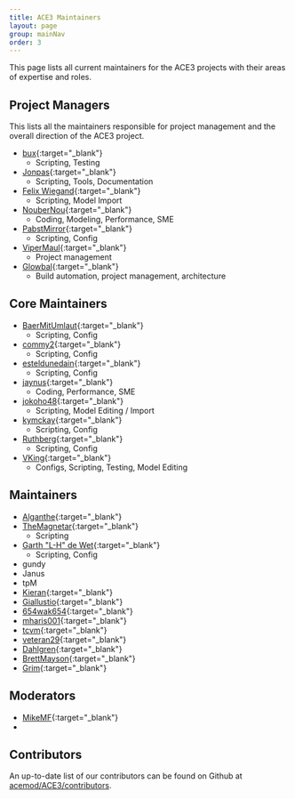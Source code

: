 ```yaml
---
title: ACE3 Maintainers
layout: page
group: mainNav
order: 3
---
```


This page lists all current maintainers for the ACE3 projects with their areas of expertise and roles.

## Project Managers

This lists all the maintainers responsible for project management and the overall direction of the ACE3 project.

- [bux](https://github.com/bux){:target="_blank"}
  - Scripting, Testing
- [Jonpas](https://github.com/Jonpas){:target="_blank"}
  - Scripting, Tools, Documentation
- [Felix Wiegand](https://github.com/koffeinflummi){:target="_blank"}
  - Scripting, Model Import
- [NouberNou](https://github.com/Noubernou){:target="_blank"}
  - Coding, Modeling, Performance, SME
- [PabstMirror](https://github.com/PabstMirror){:target="_blank"}
  - Scripting, Config
- [ViperMaul](https://github.com/vipermaul){:target="_blank"}
  - Project management
- [Glowbal](https://github.com/thojkooi){:target="_blank"}
  - Build automation, project management, architecture

## Core Maintainers

- [BaerMitUmlaut](https://github.com/BaerMitUmlaut){:target="_blank"}
  - Scripting, Config
- [commy2](https://github.com/commy2){:target="_blank"}
  - Scripting, Config
- [esteldunedain](https://github.com/esteldunedain){:target="_blank"}
  - Scripting, Config
- [jaynus](https://github.com/jaynus){:target="_blank"}
  - Coding, Performance, SME
- [jokoho48](https://github.com/jokoho48){:target="_blank"}
  - Scripting, Model Editing / Import
- [kymckay](https://github.com/kymckay){:target="_blank"}
  - Scripting, Config
- [Ruthberg](https://github.com/ulteq){:target="_blank"}
  - Scripting, Config
- [VKing](https://github.com/VKing6){:target="_blank"}
  - Configs, Scripting, Testing, Model Editing

## Maintainers

- [Alganthe](https://github.com/alganthe){:target="_blank"}
- [TheMagnetar](https://github.com/TheMagnetar){:target="_blank"}
  - Scripting
- [Garth "L-H" de Wet](https://github.com/CorruptedHeart){:target="_blank"}
  - Scripting, Config
- gundy
- Janus
- tpM
- [Kieran](https://github.com/kieran-s){:target="_blank"}
- [Giallustio](https://github.com/Giallustio){:target="_blank"}
- [654wak654](https://github.com/654wak654){:target="_blank"}
- [mharis001](https://github.com/mharis001){:target="_blank"}
- [tcvm](https://github.com/TheCandianVendingMachine){:target="_blank"}
- [veteran29](https://github.com/veteran29){:target="_blank"}
- [Dahlgren](https://github.com/Dahlgren){:target="_blank"}
- [BrettMayson](https://github.com/BrettMayson){:target="_blank"}
- [Grim](https://github.com/LinkIsGrim){:target="_blank"}

## Moderators

- [MikeMF](https://github.com/Mike-MF){:target="_blank"}
-

## Contributors

An up-to-date list of our contributors can be found on Github at [acemod/ACE3/contributors](https://github.com/acemod/ACE3/graphs/contributors).
